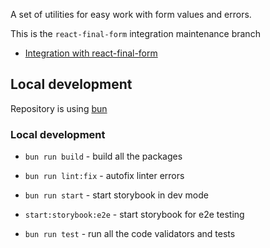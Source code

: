 A set of utilities for easy work with form values and errors.

This is the `react-final-form` integration maintenance branch

- [Integration with react-final-form](https://github.com/vtaits/form-schema/tree/master/packages/react-final-form-schema)

## Local development

Repository is using [bun](https://bun.sh/)

### Local development

- `bun run build` - build all the packages

- `bun run lint:fix` - autofix linter errors

- `bun run start` - start storybook in dev mode

- `start:storybook:e2e` - start storybook for e2e testing

- `bun run test` - run all the code validators and tests
